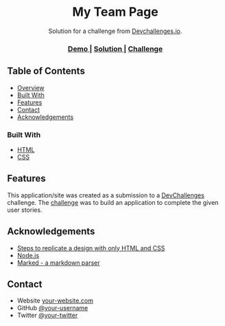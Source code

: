 <h1 align="center">My Team Page</h1>

<div align="center">
   Solution for a challenge from  <a href="http://devchallenges.io" target="_blank">Devchallenges.io</a>.
</div>

<div align="center">
  <h3>
    <a href="https://clinquant-kringle-091445.netlify.app/">
      Demo
    </a>
    <span> | </span>
    <a href="https://{your-url-to-the-solution}">
      Solution
    </a>
    <span> | </span>
    <a href="https://devchallenges.io/challenges/wBunSb7FPrIepJZAg0sY">
      Challenge
    </a>
  </h3>
</div>

<!-- TABLE OF CONTENTS -->

## Table of Contents

- [Overview](#overview)
- [Built With](#built-with)
- [Features](#features)
- [Contact](#contact)
- [Acknowledgements](#acknowledgements)

<!-- OVERVIEW -->


### Built With


- [HTML](https://reactjs.org/)
- [CSS](https://vuejs.org/)


## Features

<!-- List the features of your application or follow the template. Don't share the figma file here :) -->

This application/site was created as a submission to a [DevChallenges](https://devchallenges.io/challenges) challenge. The [challenge](https://devchallenges.io/challenges/wBunSb7FPrIepJZAg0sY) was to build an application to complete the given user stories.


## Acknowledgements

<!-- This section should list any articles or add-ons/plugins that helps you to complete the project. This is optional but it will help you in the future. For exmpale -->

- [Steps to replicate a design with only HTML and CSS](https://devchallenges-blogs.web.app/how-to-replicate-design/)
- [Node.js](https://nodejs.org/)
- [Marked - a markdown parser](https://github.com/chjj/marked)

## Contact

- Website [your-website.com](https://{your-web-site-link})
- GitHub [@your-username](https://{github.com/your-usermame})
- Twitter [@your-twitter](https://{twitter.com/your-username})